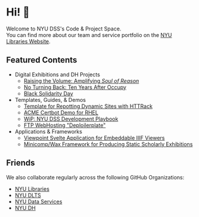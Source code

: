 # Hi! 👋

Welcome to NYU DSS's Code & Project Space.   
You can find more about our team and service portfolio on the [NYU Libraries Website](https://library.nyu.edu/departments/digital-scholarship-services/).

## Featured Contents
- Digital Exhibitions and DH Projects 
  + [Raising the Volume: Amplifying *Soul of Reason*](https://github.com/nyu-dss/soul-of-reason)
  + [No Turning Back: Ten Years After Occupy](https://github.com/nyu-dss/occupy)
  + [Black Solidarity Day](https://github.com/nyu-dss/black-solidarity-day)
- Templates, Guides, & Demos
  + [Template for Repotting Dynamic Sites with HTTRack](https://github.com/nyu-dss/repotting-template)
  + [ACME Certbot Demo for RHEL](https://github.com/nyu-dss/acme-certbot-demo)
  + [WiP: NYU DSS Development Playbook](https://github.com/nyu-dss/playbook)
  + [FTP WebHosting "Deploilerplate"](https://github.com/nyu-dss/wh-deploilerplate)
- Applications & Frameworks
  + [Viewpoint Svelte Application for Embeddable IIIF Viewers](https://github.com/nyu-dss/viewpoint)
  + [Minicomp/Wax Framework for Producing Static Scholarly Exhibitions](https://github.com/minicomp/wax)

## Friends

We also collaborate regularly across the following GitHub Organizations:
- [NYU Libraries](https://github.com/NYULibraries)
- [NYU DLTS](https://github.com/nyudlts)
- [NYU Data Services](https://github.com/NYU-DataServices)
- [NYU DH](https://github.com/nyu-dh)
